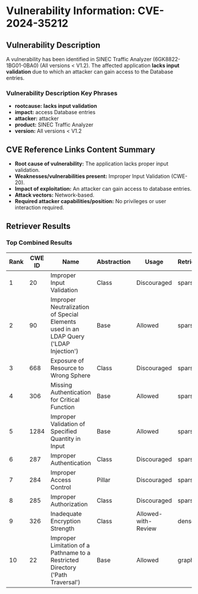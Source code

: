 # Vulnerability Information: CVE-2024-35212

## Vulnerability Description
A vulnerability has been identified in SINEC Traffic Analyzer (6GK8822-1BG01-0BA0) (All versions < V1.2). The affected application **lacks input validation** due to which an attacker can gain access to the Database entries.

### Vulnerability Description Key Phrases
- **rootcause:** **lacks input validation**
- **impact:** access Database entries
- **attacker:** attacker
- **product:** SINEC Traffic Analyzer
- **version:** All versions < V1.2

## CVE Reference Links Content Summary
- **Root cause of vulnerability:** The application lacks proper input validation.
- **Weaknesses/vulnerabilities present:** Improper Input Validation (CWE-20).
- **Impact of exploitation:** An attacker can gain access to database entries.
- **Attack vectors:** Network-based.
- **Required attacker capabilities/position:** No privileges or user interaction required.

## Retriever Results

### Top Combined Results

| Rank | CWE ID | Name | Abstraction | Usage  | Retrievers | Individual Scores |
|------|--------|------|-------------|-------|------------|-------------------|
| 1 | 20 | Improper Input Validation | Class | Discouraged | sparse | 0.210 |
| 2 | 90 | Improper Neutralization of Special Elements used in an LDAP Query ('LDAP Injection') | Base | Allowed | sparse | 0.195 |
| 3 | 668 | Exposure of Resource to Wrong Sphere | Class | Discouraged | sparse | 0.192 |
| 4 | 306 | Missing Authentication for Critical Function | Base | Allowed | sparse | 0.188 |
| 5 | 1284 | Improper Validation of Specified Quantity in Input | Base | Allowed | sparse | 0.184 |
| 6 | 287 | Improper Authentication | Class | Discouraged | sparse | 0.179 |
| 7 | 284 | Improper Access Control | Pillar | Discouraged | sparse | 0.179 |
| 8 | 285 | Improper Authorization | Class | Discouraged | sparse | 0.177 |
| 9 | 326 | Inadequate Encryption Strength | Class | Allowed-with-Review | dense | 0.623 |
| 10 | 22 | Improper Limitation of a Pathname to a Restricted Directory ('Path Traversal') | Base | Allowed | graph | 0.003 |

